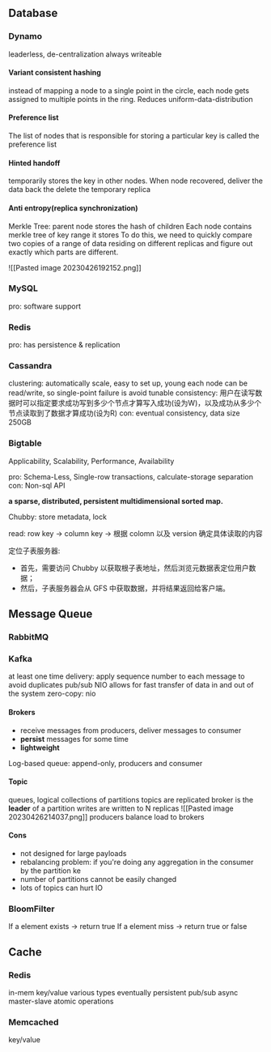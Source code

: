 ## Database

### Dynamo
leaderless, de-centralization
always writeable
#### Variant consistent hashing
instead of mapping a node to a single point in the circle, each node gets assigned to multiple points in the ring. Reduces uniform-data-distribution
#### Preference list
The list of nodes that is responsible for storing a particular key is called the preference list
#### Hinted handoff
temporarily stores the key in other nodes. When node recovered, deliver the data back the delete the temporary replica

#### Anti entropy(replica synchronization)
Merkle Tree: parent node stores the hash of children
Each node contains merkle tree of key range it stores
To do this, we need to quickly compare two copies of a range of data residing on different replicas and figure out exactly which parts are different.


![[Pasted image 20230426192152.png]]



### MySQL
pro: software support

### Redis
pro: has persistence & replication


### Cassandra
clustering: automatically scale, easy to set up, young
each node can be read/write, so single-point failure is avoid
tunable consistency: 用户在读写数据时可以指定要求成功写到多少个节点才算写入成功(设为W)，以及成功从多少个节点读取到了数据才算成功(设为R)
con: eventual consistency, data size 250GB

### Bigtable
Applicability, Scalability, Performance, Availability

pro: Schema-Less, Single-row transactions, calculate-storage separation
con: Non-sql API

**a sparse, distributed, persistent multidimensional sorted map.**

Chubby: store metadata, lock

read: row key -> column key -> 根据 colomn 以及 version 确定具体读取的内容

定位子表服务器:
-   首先，需要访问 Chubby 以获取根子表地址，然后浏览元数据表定位用户数据；
-   然后，子表服务器会从 GFS 中获取数据，并将结果返回给客户端。







## Message Queue

### RabbitMQ


### Kafka
at least one time delivery: apply sequence number to each message to avoid duplicates
pub/sub
NIO allows for fast transfer of data in and out of the system
zero-copy: nio

#### Brokers
* receive messages from producers, deliver messages to consumer
* **persist** messages for some time
* **lightweight**

Log-based queue: append-only, producers and consumer
#### Topic
queues, logical collections of partitions
topics are replicated
broker is the **leader** of a partition
writes are written to N replicas
![[Pasted image 20230426214037.png]]
producers balance load to brokers
#### Cons
* not designed for large payloads
* rebalancing problem:  if you're doing any aggregation in the consumer by the partition ke
* number of partitions cannot be easily changed
* lots of topics can hurt IO

### BloomFilter
If a element exists -> return true
If a element miss -> return true or false

## Cache

### Redis
in-mem key/value 
various types
eventually persistent
pub/sub
async
master-slave
atomic operations
### Memcached
key/value
